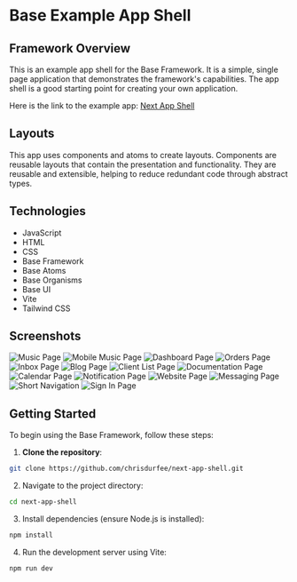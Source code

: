 # Base Example App Shell

## Framework Overview

This is an example app shell for the Base Framework. It is a simple, single page application that demonstrates the framework's capabilities. The app shell is a good starting point for creating your own application.

Here is the link to the example app: [Next App Shell](https://chrisdurfee.github.io/next-app-shell/)

## Layouts

This app uses components and atoms to create layouts. Components are reusable layouts that contain the presentation and functionality. They are reusable and extensible, helping to reduce redundant code through abstract types.

## Technologies

- JavaScript
- HTML
- CSS
- Base Framework
- Base Atoms
- Base Organisms
- Base UI
- Vite
- Tailwind CSS

## Screenshots

![Music Page](https://raw.githubusercontent.com/chrisdurfee/next-app-shell/refs/heads/main/public/images/product/music-page.png)
![Mobile Music Page](https://raw.githubusercontent.com/chrisdurfee/next-app-shell/refs/heads/main/public/images/product/mobile-music-page.png)
![Dashboard Page](https://raw.githubusercontent.com/chrisdurfee/next-app-shell/refs/heads/main/public/images/product/dashboard-page.png)
![Orders Page](https://raw.githubusercontent.com/chrisdurfee/next-app-shell/refs/heads/main/public/images/product/orders-page.png)
![Inbox Page](https://raw.githubusercontent.com/chrisdurfee/next-app-shell/refs/heads/main/public/images/product/inbox-page.png)
![Blog Page](https://raw.githubusercontent.com/chrisdurfee/next-app-shell/refs/heads/main/public/images/product/blog-page.png)
![Client List Page](https://raw.githubusercontent.com/chrisdurfee/next-app-shell/refs/heads/main/public/images/product/client-list-page.png)
![Documentation Page](https://raw.githubusercontent.com/chrisdurfee/next-app-shell/refs/heads/main/public/images/product/documentation-page.png)
![Calendar Page](https://raw.githubusercontent.com/chrisdurfee/next-app-shell/refs/heads/main/public/images/product/calendar-page.png)
![Notification Page](https://raw.githubusercontent.com/chrisdurfee/next-app-shell/refs/heads/main/public/images/product/notifications-page.png)
![Website Page](https://raw.githubusercontent.com/chrisdurfee/next-app-shell/refs/heads/main/public/images/product/website-page.png)
![Messaging Page](https://raw.githubusercontent.com/chrisdurfee/next-app-shell/refs/heads/main/public/images/product/messaging-page.png)
![Short Navigation](https://raw.githubusercontent.com/chrisdurfee/next-app-shell/refs/heads/main/public/images/product/short-navigation.png)
![Sign In Page](https://raw.githubusercontent.com/chrisdurfee/next-app-shell/refs/heads/main/public/images/product/sign-in-page.png)

## Getting Started

To begin using the Base Framework, follow these steps:

1. **Clone the repository**:
```bash
git clone https://github.com/chrisdurfee/next-app-shell.git
```

2. Navigate to the project directory:
```bash
cd next-app-shell
```
3. Install dependencies (ensure Node.js is installed):
```bash
npm install
```

4. Run the development server using Vite:
```bash
npm run dev
```
